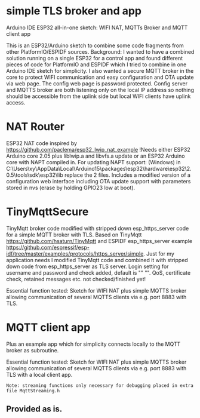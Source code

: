 # simple TLS broker and app
Arduino IDE ESP32 all-in-one sketch: WIFI NAT, MQTTs Broker and MQTT client app

This is an ESP32/Arduino sketch to combine some code fragments from other PlatformIO/ESPIDF sources.
Background: I wanted to have a combined solution running on a single ESP32 for a control app and found different pieces of code for PlatformIO and ESPIDF which I tried
to combine in one Arduino IDE sketch for simplicity. I also wanted a secure MQTT broker in the core to protect WIFI communication and easy configuration and OTA update via web page. The config web page is password protected. 
Config server and MQTTS broker are both listening only on the local IP address so nothing should be accessible from the uplink side but local WIFI clients have uplink access.

# NAT Router
ESP32 NAT code inspired by https://github.com/paclema/esp32_lwip_nat_example
!Needs either ESP32 Arduino core 2.05 plus liblwip.a and libvfs.a update or an ESP32 Arduino core with NAPT compiled in.
For updating NAPT support: (Windows) in C:\Users\xy\AppData\Local\Arduino15\packages\esp32\hardware\esp32\2.0.5\tools\sdk\esp32\lib replace the 2 files.
Includes a modified version of a configuration web interface including OTA update support with parameters stored in nvs (erase by holding GPIO23 low at boot).

# TinyMqttSecure
TinyMqtt broker code modified with stripped down esp_https_server code for a simple MQTT broker with TLS.
Based on TinyMqtt https://github.com/hsaturn/TinyMqtt and ESPIDF esp_https_server example https://github.com/espressif/esp-idf/tree/master/examples/protocols/https_server/simple.
Just for my application needs I modified TinyMqtt code and combined it with stripped down code from esp_https_server as TLS server. 
Login setting for username and password and check added, default is "" "".
QoS, certificate check, retained messages etc. not checked/finished yet!

   Essential function tested:
    Sketch for WIFI NAT plus simple MQTTS broker allowing communication of several MQTTS clients via e.g. port 8883 with TLS.

# MQTT client app
Plus an example app which for simplicity connects locally to the MQTT broker as subroutine.

   Essential function tested:
    Sketch for WIFI NAT plus simple MQTTS broker allowing communication of several MQTTS clients via e.g. port 8883 with TLS with a local client app.
    
    Note: streaming functions only necessary for debugging placed in extra file MqttStreaming.h

## Provided as is.
